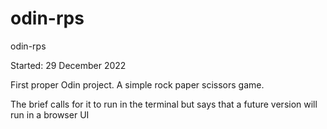 # odin-rps
odin-rps

Started: 29 December 2022

First proper Odin project. A simple rock paper scissors game.

The brief calls for it to run in the terminal but says that a future version will run in a browser UI